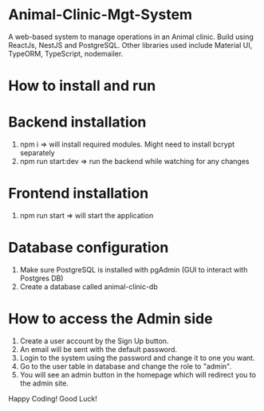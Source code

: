 # Animal-Clinic-Mgt-System
A web-based system to manage operations in an Animal clinic. Build using ReactJs, NestJS and PostgreSQL. Other libraries used include Material UI, TypeORM, TypeScript, nodemailer.

# How to install and run
# Backend installation
1. npm i => will install required modules. Might need to install bcrypt separately
2. npm run start:dev => run the backend while watching for any changes

# Frontend installation
1. npm run start => will start the application

# Database configuration
1. Make sure PostgreSQL is installed with pgAdmin (GUI to interact with Postgres DB)
2. Create a database called animal-clinic-db

# How to access the Admin side
1. Create a user account by the Sign Up button.
2. An email will be sent with the default password.
3. Login to the system using the password and change it to one you want.
4. Go to the user table in database and change the role to "admin".
5. You will see an admin button in the homepage which will redirect you to the admin site.

Happy Coding! Good Luck!
